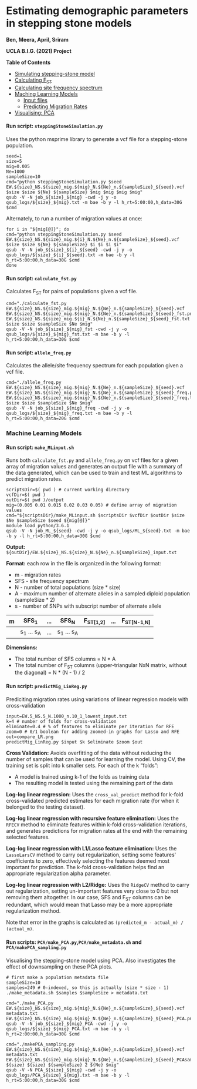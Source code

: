 # Estimating demographic parameters in stepping stone models

**Ben, Meera, April, Sriram**

**UCLA B.I.G. (2021) Project**

**Table of Contents**
- [Simulating stepping-stone model](#run-script-steppingstonesimulationpy)
- [Calculating F<sub>ST</sub>](#run-script-calculate_fstpy)
- [Calculating site frequency spectrum](#run-script-allele_freqpy)
- [Maching Learning Models](#Machine-Learning-Models)
  * [Input files](#run-script-make_MLinputsh)
  * [Predicting Migration Rates](#run-script-predictMig_LinRegpy)
- [Visualising: PCA](#run-scripts-pcamake_pcapypcamake_metadatash-and-pcamakepca_samplingpy)

#### Run script: `steppingStoneSimulation.py`
Uses the python msprime library to generate a vcf file for a stepping-stone population.
```
seed=1
size=5
mig=0.005
Ne=1000
sampleSize=10
cmd="python steppingStoneSimulation.py $seed EW.${size}_NS.${size}_mig.${mig}_N.${Ne}_n.${sampleSize}_${seed}.vcf $size $size ${Ne} ${sampleSize} $mig $mig $mig $mig"
qsub -V -N job_${size}_${mig} -cwd -j y -o qsub_logs/${size}_${mig}.txt -m bae -b y -l h_rt=5:00:00,h_data=30G $cmd
```
Alternately, to run a number of migration values at once:
```
for i in "${mig[@]}"; do
cmd="python steppingStoneSimulation.py $seed EW.${size}_NS.${size}_mig.${i}_N.${Ne}_n.${sampleSize}_${seed}.vcf $size $size ${Ne} ${sampleSize} $i $i $i $i"
qsub -V -N job_${size}_${i}_${seed} -cwd -j y -o qsub_logs/${size}_${i}_${seed}.txt -m bae -b y -l h_rt=5:00:00,h_data=30G $cmd
done
```
#### Run script: `calculate_fst.py`
Calculates F<sub>ST</sub> for pairs of populations given a vcf file.
```
cmd="./calculate_fst.py EW.${size}_NS.${size}_mig.${mig}_N.${Ne}_n.${sampleSize}_${seed}.vcf EW.${size}_NS.${size}_mig.${mig}_N.${Ne}_n.${sampleSize}_${seed}_fst.png EW.${size}_NS.${size}_mig.${i}_N.${Ne}_n.${sampleSize}_${seed}_fst.txt $size $size $sampleSize $Ne $mig"
qsub -V -N job_${size}_${mig}_fst -cwd -j y -o qsub_logs/${size}_${mig}_fst.txt -m bae -b y -l h_rt=5:00:00,h_data=30G $cmd
```

#### Run script: `allele_freq.py`
Calculates the allele/site frequency spectrum for each population given a vcf file.
```
cmd="./allele_freq.py EW.${size}_NS.${size}_mig.${mig}_N.${Ne}_n.${sampleSize}_${seed}.vcf EW.${size}_NS.${size}_mig.${mig}_N.${Ne}_n.${sampleSize}_${seed}_freq.png EW.${size}_NS.${size}_mig.${mig}_N.${Ne}_n.${sampleSize}_${seed}_freq.txt $size $size $sampleSize $Ne $mig"
qsub -V -N job_${size}_${mig}_freq -cwd -j y -o qsub_logs/${size}_${mig}_freq.txt -m bae -b y -l h_rt=5:00:00,h_data=20G $cmd
```

### Machine Learning Models

#### Run script: `make_MLinput.sh`
Runs both `calculate_fst.py` and `allele_freq.py` on vcf files for a given array of migration values and generates an output file with a summary of the data generated, which can be used to train and test ML algorithms to predict migration rates.
```
scriptsDir=$( pwd ) # current working directory
vcfDir=$( pwd )
outDir=$( pwd )/output
mig=(0.005 0.01 0.015 0.02 0.03 0.05) # define array of migration values
cmd="${scriptsDir}/make_MLinput.sh $scriptsDir $vcfDir $outDir $size $Ne $sampleSize $seed ${mig[@]}"
module load python/3.6.1
qsub -V -N job_ML_${seed} -cwd -j y -o qsub_logs/ML_${seed}.txt -m bae -b y -l h_rt=5:00:00,h_data=30G $cmd
```

**Output:** `${outDir}/EW.${size}_NS.${size}_N.${Ne}_n.${sampleSize}_input.txt`

**Format:** each row in the file is organized in the following format:

* m - migration rates
* SFS - site frequency spectrum
* N - number of total populations (size * size)
* A - maximum number of alternate alleles in a sampled diploid population (sampleSize * 2)
* s - number of SNPs with subscript number of alternate allele

| m | SFS<sub>1</sub>     | ... | SFS<sub>N</sub> | F<sub>ST[1,2]</sub> | ... | F<sub>ST[N-1,N]</sub>
|--- | -------- | ---- | ------------- |---------| -------- | -----------|
| | s<sub>1</sub> ... s<sub>A</sub> | ... | s<sub>1</sub> ... s<sub>A</sub> | | | |

**Dimensions:**

* The total number of SFS columns = N * A
* The total number of F<sub>ST</sub> columns (upper-triangular NxN matrix, without the diagonal) = N * (N - 1) / 2

#### Run script: `predictMig_LinReg.py`

Prediciting migration rates using variations of linear regression models with cross-validation
```
input=EW.5_NS.5_N.1000_n.10_1_lowest_input.txt
k=4 # number of folds for cross-validation
eliminate=0.4 # % of features to eliminate per iteration for RFE
zoom=0 # 0/1 boolean for adding zoomed-in graphs for Lasso and RFE
out=compare_LR.png
predictMig_LinReg.py $input $k $eliminate $zoom $out
```
**Cross Validation:** Avoids overfitting of the data without reducing the number of samples that can be used for learning the model. Using CV, the training set is split into k smaller sets. For each of the k “folds”:

* A model is trained using k-1 of the folds as training data
* The resulting model is tested using the remaining part of the data

**Log-log linear regression:** Uses the `cross_val_predict` method for k-fold cross-validated predicted estimates for each migration rate (for when it belonged to the testing dataset).

**Log-log linear regression with recursive feature elimination:** Uses the `RFECV` method to eliminate features within k-fold cross-validation iterations, and generates predictions for migration rates at the end with the remaining selected features.

**Log-log linear regression with L1/Lasso feature elimination:** Uses the `LassoLarsCV` method to carry out regularization, setting some features' coefficients to zero, effectively selecting the features deemed most important for prediction. The k-fold cross-validation helps find an appropriate regularization alpha parameter. 

**Log-log linear regression with L2/Ridge:** Uses the `RidgeCV` method to carry out regularization, setting un-important features very close to 0 but not removing them altogether. In our case, SFS and F<sub>ST</sub> columns can be redundant, which would mean that Lasso may be a more appropriate regularization method.

Note that error in the graphs is calculated as `(predicted_m - actual_m) / (actual_m)`.

#### Run scripts: `PCA/make_PCA.py`,`PCA/make_metadata.sh` and `PCA/makePCA_sampling.py`
Visualising the stepping-stone model using PCA. Also investigates the effect of downsampling on these PCA plots.
```
# first make a population metadata file
sampleSize=10
samples=249 # 0-indexed, so this is actually (size * size - 1)
./make_metadata.sh $samples $sampleSize > metadata.txt

cmd="./make_PCA.py EW.${size}_NS.${size}_mig.${mig}_N.${Ne}_n.${sampleSize}_${seed}.vcf metadata.txt EW.${size}_NS.${size}_mig.${mig}_N.${Ne}_n.${sampleSize}_${seed}_PCA.png"
qsub -V -N job_${size}_${mig}_PCA -cwd -j y -o qsub_logs/${size}_${mig}_PCA.txt -m bae -b y -l h_rt=2:00:00,h_data=30G $cmd

cmd="./makePCA_sampling.py EW.${size}_NS.${size}_mig.${mig}_N.${Ne}_n.${sampleSize}_${seed}.vcf metadata.txt EW.${size}_NS.${size}_mig.${mig}_N.${Ne}_n.${sampleSize}_${seed}_PCAsampling.png ${size} ${size} ${sampleSize} 2 ${Ne} $mig"
qsub -V -N PCA_${size}_${mig} -cwd -j y -o qsub_logs/PCA_${size}_${mig}.txt -m bae -b y -l h_rt=5:00:00,h_data=30G $cmd
```
